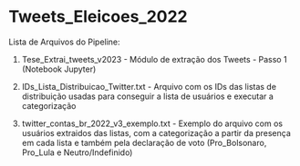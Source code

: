 # Tweets_Eleicoes_2022

Lista de Arquivos do Pipeline:

1. Tese_Extrai_tweets_v2023 - Módulo de extração dos Tweets - Passo 1 (Notebook Jupyter)

2. IDs_Lista_Distribuicao_Twitter.txt - Arquivo com os IDs das listas de distribuição usadas para conseguir a lista de usuários e executar a categorização 

3. twitter_contas_br_2022_v3_exemplo.txt - Exemplo do arquivo com os usuários extraidos das listas, com a categorização a partir da presença em cada lista e também pela declaração de voto (Pro_Bolsonaro, Pro_Lula e Neutro/Indefinido)
